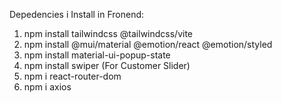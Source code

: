 Depedencies i Install in Fronend:
1. npm install tailwindcss @tailwindcss/vite
2. npm install @mui/material @emotion/react @emotion/styled
3. npm install material-ui-popup-state
4. npm install swiper (For Customer Slider)
5. npm i react-router-dom
6. npm i axios